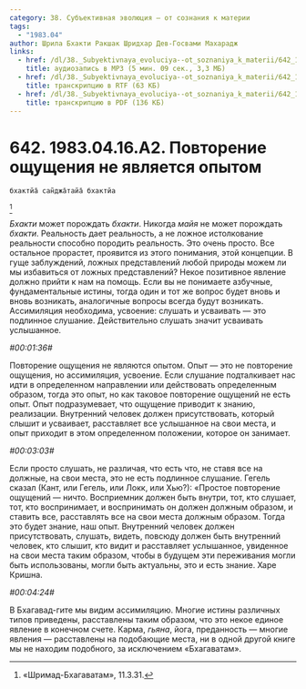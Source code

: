 ```yaml
---
category: 38. Субъективная эволюция — от сознания к материи
tags:
  - "1983.04"
author: Шрила Бхакти Ракшак Шридхар Дев-Госвами Махарадж
links:
  - href: /dl/38._Subyektivnaya_evoluciya--ot_soznaniya_k_materii/642_1983.04.16.A2_SridharMj_Povtorenie_owuweniya_ne_yavlyaetsya_opytom.mp3
    title: аудиозапись в MP3 (5 мин. 09 сек., 3,3 МБ)
  - href: /dl/38._Subyektivnaya_evoluciya--ot_soznaniya_k_materii/642_1983.04.16.A2_SridharMj_Povtorenie_owuweniya_ne_yavlyaetsya_opytom.rtf
    title: транскрипцию в RTF (63 КБ)
  - href: /dl/38._Subyektivnaya_evoluciya--ot_soznaniya_k_materii/642_1983.04.16.A2_SridharMj_Povtorenie_owuweniya_ne_yavlyaetsya_opytom.pdf
    title: транскрипцию в PDF (136 КБ)
---
```


# 642. 1983.04.16.A2. Повторение ощущения не является опытом

    бхактйа̄ сан̃джа̄тайа̄ бхактйа
[^_ftn1]

*Бхакти* может порождать *бхакти*. Никогда *майя* не может порождать *бхакти*. Реальность дает реальность, а не ложное истолкование реальности способно породить реальность. Это очень просто. Все остальное прорастет, проявится из этого понимания, этой концепции. В гуще заблуждений, ложных представлений любой природы можем ли мы избавиться от ложных представлений? Некое позитивное явление должно прийти к нам на помощь. Если вы не понимаете азбучные, фундаментальные истины, тогда один и тот же вопрос будет вновь и вновь возникать, аналогичные вопросы всегда будут возникать. Ассимиляция необходима, усвоение: слушать и усваивать — это подлинное слушание. Действительно слушать значит усваивать услышанное.

*#00:01:36#*

Повторение ощущения не являются опытом. Опыт — это не повторение ощущения, но ассимиляция, усвоение. Если слушание подталкивает нас идти в определенном направлении или действовать определенным образом, тогда это опыт, но как таковое повторение ощущений не есть опыт. Опыт подразумевает, что ощущение приводит к знанию, реализации. Внутренний человек должен присутствовать, который слышит и усваивает, расставляет все услышанное на свои места, и опыт приходит в этом определенном положении, которое он занимает.

*#00:03:03#*

Если просто слушать, не различая, что есть что, не ставя все на должные, на свои места, это не есть подлинное слушание. Гегель сказал (Кант, или Гегель, или Локк, или Хью?): «Простое повторение ощущений — ничто. Восприемник должен быть внутри, тот, кто слушает, тот, кто воспринимает, и воспринимать он должен должным образом, и ставить все, расставлять все на свои места должным образом. Тогда это будет знание, наш опыт. Внутренний человек должен присутствовать, слушать, видеть, повсюду должен быть внутренний человек, кто слышит, кто видит и расставляет услышанное, увиденное на свои места таким образом, чтобы в будущем эти переживания могли быть использованы, могли быть актуальны, это и есть знание. Харе Кришна.

*#00:04:24#*

В Бхагавад-гите мы видим ассимиляцию. Многие истины различных типов приведены, расставлены таким образом, что это некое единое явление в конечном счете. Карма, *гьяна*, йога, преданность — многие явления — расставлены на подобающие места, ни в одной другой книге мы не находим подобного, за исключением «Бхагаватам».



[^_ftn1]: «Шримад-Бхагаватам», 11.3.31.

